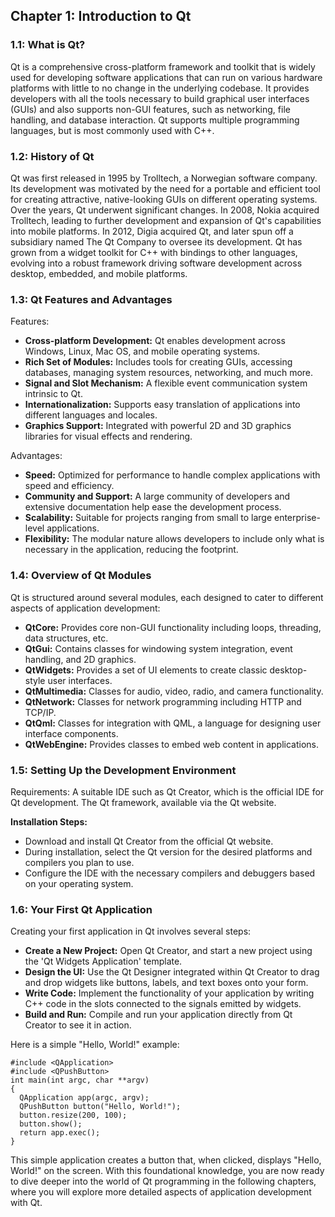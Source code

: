 ## Chapter 1: Introduction to Qt
### 1.1: What is Qt?

Qt is a comprehensive cross-platform framework and toolkit that is widely used for developing software applications that can run on various hardware platforms with little to no change in the underlying codebase. It provides developers with all the tools necessary to build graphical user interfaces (GUIs) and also supports non-GUI features, such as networking, file handling, and database interaction. Qt supports multiple programming languages, but is most commonly used with C++.

### 1.2: History of Qt

Qt was first released in 1995 by Trolltech, a Norwegian software company. Its development was motivated by the need for a portable and efficient tool for creating attractive, native-looking GUIs on different operating systems. Over the years, Qt underwent significant changes. In 2008, Nokia acquired Trolltech, leading to further development and expansion of Qt's capabilities into mobile platforms. In 2012, Digia acquired Qt, and later spun off a subsidiary named The Qt Company to oversee its development. Qt has grown from a widget toolkit for C++ with bindings to other languages, evolving into a robust framework driving software development across desktop, embedded, and mobile platforms.

### 1.3: Qt Features and Advantages

Features:
- **Cross-platform Development:** Qt enables development across Windows, Linux, Mac OS, and mobile operating systems.
- **Rich Set of Modules:** Includes tools for creating GUIs, accessing databases, managing system resources, networking, and much more.
- **Signal and Slot Mechanism:** A flexible event communication system intrinsic to Qt.
- **Internationalization:** Supports easy translation of applications into different languages and locales.
- **Graphics Support:** Integrated with powerful 2D and 3D graphics libraries for visual effects and rendering.

Advantages:
- **Speed:** Optimized for performance to handle complex applications with speed and efficiency.
- **Community and Support:** A large community of developers and extensive documentation help ease the development process.
- **Scalability:** Suitable for projects ranging from small to large enterprise-level applications.
- **Flexibility:** The modular nature allows developers to include only what is necessary in the application, reducing the footprint.

### 1.4: Overview of Qt Modules

Qt is structured around several modules, each designed to cater to different aspects of application development:
- **QtCore:** Provides core non-GUI functionality including loops, threading, data structures, etc.
- **QtGui:** Contains classes for windowing system integration, event handling, and 2D graphics.
- **QtWidgets:** Provides a set of UI elements to create classic desktop-style user interfaces.
- **QtMultimedia:** Classes for audio, video, radio, and camera functionality.
- **QtNetwork:** Classes for network programming including HTTP and TCP/IP.
- **QtQml:** Classes for integration with QML, a language for designing user interface components.
- **QtWebEngine:** Provides classes to embed web content in applications.

### 1.5: Setting Up the Development Environment

Requirements: A suitable IDE such as Qt Creator, which is the official IDE for Qt development. The Qt framework, available via the Qt website.

**Installation Steps:**
- Download and install Qt Creator from the official Qt website.
- During installation, select the Qt version for the desired platforms and compilers you plan to use.
- Configure the IDE with the necessary compilers and debuggers based on your operating system.

### 1.6: Your First Qt Application

Creating your first application in Qt involves several steps:
- **Create a New Project:** Open Qt Creator, and start a new project using the 'Qt Widgets Application' template.
- **Design the UI:** Use the Qt Designer integrated within Qt Creator to drag and drop widgets like buttons, labels, and text boxes onto your form.
- **Write Code:** Implement the functionality of your application by writing C++ code in the slots connected to the signals emitted by widgets.
- **Build and Run:** Compile and run your application directly from Qt Creator to see it in action.

Here is a simple "Hello, World!" example:
```
#include <QApplication>
#include <QPushButton>
int main(int argc, char **argv)
{
  QApplication app(argc, argv);
  QPushButton button("Hello, World!");
  button.resize(200, 100);
  button.show();
  return app.exec();
}
```
This simple application creates a button that, when clicked, displays "Hello, World!" on the screen. With this foundational knowledge, you are now ready to dive deeper into the world of Qt programming in the following chapters, where you will explore more detailed aspects of application development with Qt.